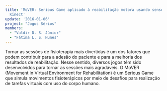 ```yaml
---
title: 'MoVER: Serious Game aplicado à reabilitação motora usando sensor de movimento
  Kinect'
update: '2016-01-06'
project: "Jogos Sérios"
members:
  - "Valdir D. S. Júnior"
  - "Fátima L. S. Nunes"
---
```

Tornar as sessões de fisioterapia mais divertidas é um dos fatores que podem contribuir para a adesão do paciente e para a melhoria dos resultados de reabilitação. Nesse sentido, diversos jogos têm sido desenvolvidos para tornar as sessões mais agradáveis. O MoVER (Movement in Virtual Environment for Rehabilitation) é um Serious Game que simula movimentos fisioterápicos por meio de desafios para realização de tarefas virtuais com uso do corpo humano.
